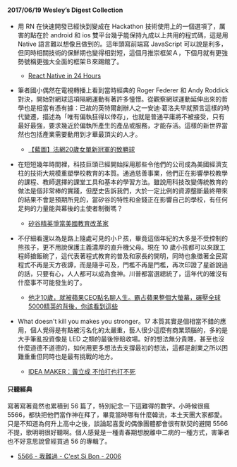 #### 2017/06/19 Wesley’s Digest Collection

- 用 RN 在快速開發已經快到變成在 Hackathon 技術使用上的一個選項了，厲害的點在於 android 和 ios 雙平台幾乎能保持九成以上共用的程式碼，這是用 Native 語言難以想像且做到的。這年頭寫前端寫 JavaScript 可以說是利多，但同時相關技術的保鮮期也變得相對短，這個月推崇框架Ａ，下個月就有更強勢號稱更強大全面的框架Ｂ來踢館了。
  - [React Native in 24 Hours](http://blog.techbridge.cc/2016/11/10/react-native-in-24-hours/)
  
- 筆者國小偶然在電視轉播上看到當時經典的 Roger Federer 和 Andy Roddick 對決，開始對網球這項隔網運動有著許多憧憬。從觀察網球運動延伸出來的哲學也是相當有憑有據：已故的英特爾創辦人之一安迪·葛洛夫早就預言這樣的時代變遷，描述為「唯有偏執狂得以倖存」，也就是普通平庸將不被接受，只有最好最強，要求幾近於偏執所產生的產品或服務，才能存活。這樣的新世界當然也包括產業需要動用到才華最頂尖的人才。
  - [【藍圖】法網20歲女單新冠軍的致勝球](http://www.peoplenews.tw/news/1fab9fb3-2737-42ae-9cb7-abb1c468c60c)
  
- 在短短幾年時間裡，科技巨頭已經開始採用那些令他們的公司成為美國經濟支柱的技術大規模重塑學校教育的本質。通過慈善事業，他們正在影響學校教學的課程、教師選擇的課堂工具和基本的學習方法。雖說用科技改變傳統教育的做法是個非常棒的實踐，但歷史告訴我們，大於一定比例的資源壟斷最終帶來的結果不會是預期所見的，當矽谷的特性和金錢正在影響自己的學校，有任何足夠的力量能與幕後的主使者制衡嗎？
  - [矽谷精英爭當美國教育改革家](https://cn.nytstyle.com/technology/20170607/tech-billionaires-education-zuckerberg-facebook-hastings/zh-hant/)
  
- 不仔細看還以為是路上隨處可見的小Ｐ孩，畢竟這個年紀的大多是不受控制的熊孩子，更不用說保護主義濃厚的直升機父母。現在 10 歲小孩都可以來跟工程師搶飯碗了，這代表著程式教育的普及和家長的開明，同時也象徵著全民寫程式不再是天方夜譚，而是隨手可及，門檻不再是門檻，再次印證了星爺說過的話，只要有心，人人都可以成為食神。川普都當選總統了，這年代的確沒有什麼事不可能發生的了。
  - [他才10歲，就被蘋果CEO點名聊人生。霸占蘋果整個大螢幕，碾壓全球5000精英的背後，你該看到這些](http://www.mooner.orgs.one/show/30203)


- What doesn't kill you makes you stronger。17 本質其實是個相當不錯的應用，個人覺得是有點被污名化的太嚴重，藝人很少這麼有商業頭腦的，多的是大手筆亂投資像是 LED 之類的最後慘賠收場。好的想法無分貴賤，甚至也沒什麼道德不道德的，如何用更多想法去支撐最初的想法，這都是創業之所以困難重重但同時也是最有挑戰的地方。
  - [IDEA MAKER：黃立成 不怕打也打不死](http://www.gq.com.tw/entertainment/celebrities/content-32576.html)





#### 只聽經典
寫著寫著竟然也累積到 56 篇了，特別紀念一下這難得的數字。小時候很瘋 5566，都快把他們當作神在拜了，畢竟當時哪有什麼韓流，本土天團大家都愛。只是不知道為何升上高中之後，談論起喜愛的偶像團體都會很有默契的避開 5566 不提，歌明明很好聽啊。個人感覺是一種青春期想脫離中二病的一種方式，害筆者也不好意思說曾經買過 56 的專輯了。
- [5566 - 我難過 - C'est Si Bon - 2006](https://www.youtube.com/watch?v=T0LfHEwEXXw)
